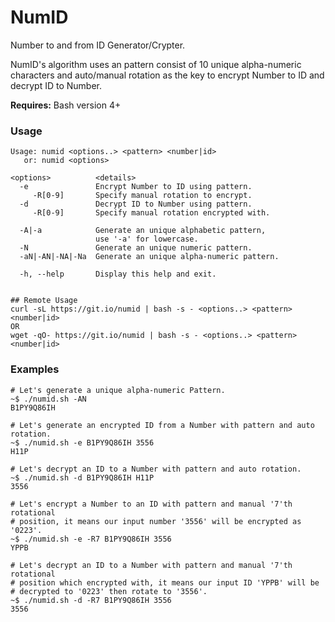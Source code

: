 # NumID
Number to and from ID Generator/Crypter.

NumID's algorithm uses an pattern consist of 10 unique
alpha-numeric characters and auto/manual rotation as the
key to encrypt Number to ID and decrypt ID to Number.

<b>Requires:</b> Bash version 4+

### Usage
```console
Usage: numid <options..> <pattern> <number|id>
   or: numid <options>

<options>          <details>
  -e               Encrypt Number to ID using pattern.
     -R[0-9]       Specify manual rotation to encrypt.
  -d               Decrypt ID to Number using pattern.
     -R[0-9]       Specify manual rotation encrypted with.
     
  -A|-a            Generate an unique alphabetic pattern, 
                   use '-a' for lowercase.
  -N               Generate an unique numeric pattern.
  -aN|-AN|-NA|-Na  Generate an unique alpha-numeric pattern.
  
  -h, --help       Display this help and exit.
  
  
## Remote Usage
curl -sL https://git.io/numid | bash -s - <options..> <pattern> <number|id>
OR
wget -qO- https://git.io/numid | bash -s - <options..> <pattern> <number|id>

```

### Examples
```shell
# Let's generate a unique alpha-numeric Pattern.
~$ ./numid.sh -AN
B1PY9Q86IH

# Let's generate an encrypted ID from a Number with pattern and auto rotation.
~$ ./numid.sh -e B1PY9Q86IH 3556
H11P

# Let's decrypt an ID to a Number with pattern and auto rotation.
~$ ./numid.sh -d B1PY9Q86IH H11P
3556

# Let's encrypt a Number to an ID with pattern and manual '7'th rotational
# position, it means our input number '3556' will be encrypted as '0223'.
~$ ./numid.sh -e -R7 B1PY9Q86IH 3556
YPPB

# Let's decrypt an ID to a Number with pattern and manual '7'th rotational
# position which encrypted with, it means our input ID 'YPPB' will be
# decrypted to '0223' then rotate to '3556'.
~$ ./numid.sh -d -R7 B1PY9Q86IH 3556
3556

```
